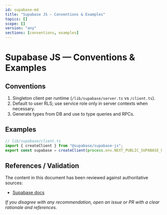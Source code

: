 ```yaml
---
id: supabase-md
title: "Supabase JS — Conventions & Examples"
topics: []
scope: []
version: "any"
sections: [conventions, examples]
---
```

# Supabase JS — Conventions & Examples

## Conventions
1. Singleton client per runtime (`/lib/supabase/server.ts` vs `/client.ts`).
2. Default to user RLS; use service role only in server contexts when necessary.
3. Generate types from DB and use to type queries and RPCs.

## Examples
```ts
// lib/supabase/client.ts
import { createClient } from "@supabase/supabase-js";
export const supabase = createClient(process.env.NEXT_PUBLIC_SUPABASE_URL!, process.env.NEXT_PUBLIC_SUPABASE_ANON_KEY!);
```

## References / Validation

The content in this document has been reviewed against authoritative sources:
- [Supabase docs](https://supabase.com/docs)

_If you disagree with any recommendation, open an issue or PR with a clear rationale and references._

